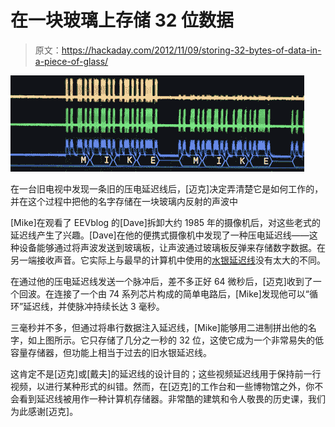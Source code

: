 # 在一块玻璃上存储 32 位数据

> 原文：<https://hackaday.com/2012/11/09/storing-32-bytes-of-data-in-a-piece-of-glass/>

![](img/c16a0b60cbf592d7e4d1e2a8486c8b54.png "mike")

在一台旧电视中发现一条旧的压电延迟线后，[迈克]决定弄清楚它是如何工作的，并在这个过程中把他的名字存储在一块玻璃内反射的声波中

[Mike]在观看了 EEVblog 的[Dave]拆卸大约 1985 年的摄像机后，对这些老式的延迟线产生了兴趣。[Dave]在他的便携式摄像机中发现了一种压电延迟线——这种设备能够通过将声波发送到玻璃板，让声波通过玻璃板反弹来存储数字数据。在另一端接收声音。它实际上与最早的计算机中使用的[水银延迟线](http://en.wikipedia.org/wiki/Delay_line_memory#Mercury_delay_lines)没有太大的不同。

在通过他的压电延迟线发送一个脉冲后，差不多正好 64 微秒后，[迈克]收到了一个回波。在连接了一个由 74 系列芯片构成的简单电路后，[Mike]发现他可以“循环”延迟线，并使脉冲持续长达 3 毫秒。

三毫秒并不多，但通过将串行数据注入延迟线，[Mike]能够用二进制拼出他的名字，如上图所示。它只存储了几分之一秒的 32 位，这使它成为一个非常易失的低容量存储器，但功能上相当于过去的旧水银延迟线。

这肯定不是[迈克]或[戴夫]的延迟线的设计目的；这些视频延迟线用于保持前一行视频，以进行某种形式的纠错。然而，在[迈克]的工作台和一些博物馆之外，你不会看到延迟线被用作一种计算机存储器。非常酷的建筑和令人敬畏的历史课，我们为此感谢[迈克]。
